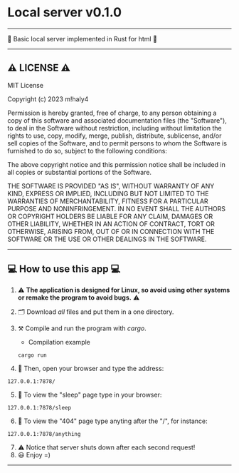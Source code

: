 # Local server v0.1.0

---

:crab: Basic local server implemented in Rust for html :crab:

---

## ⚠️ LICENSE ⚠️
MIT License

Copyright (c) 2023 m!haly4

Permission is hereby granted, free of charge, to any person obtaining a copy
of this software and associated documentation files (the "Software"), to deal
in the Software without restriction, including without limitation the rights
to use, copy, modify, merge, publish, distribute, sublicense, and/or sell
copies of the Software, and to permit persons to whom the Software is
furnished to do so, subject to the following conditions:

The above copyright notice and this permission notice shall be included in all
copies or substantial portions of the Software.

THE SOFTWARE IS PROVIDED "AS IS", WITHOUT WARRANTY OF ANY KIND, EXPRESS OR
IMPLIED, INCLUDING BUT NOT LIMITED TO THE WARRANTIES OF MERCHANTABILITY,
FITNESS FOR A PARTICULAR PURPOSE AND NONINFRINGEMENT. IN NO EVENT SHALL THE
AUTHORS OR COPYRIGHT HOLDERS BE LIABLE FOR ANY CLAIM, DAMAGES OR OTHER
LIABILITY, WHETHER IN AN ACTION OF CONTRACT, TORT OR OTHERWISE, ARISING FROM,
OUT OF OR IN CONNECTION WITH THE SOFTWARE OR THE USE OR OTHER DEALINGS IN THE
SOFTWARE.

---

## 💻 How to use this app 💻

1) ⚠️ **The application is designed for Linux, so avoid using other systems or remake the program to avoid bugs.** ⚠️

2) 🗂️ Download *all* files and put them in a one directory.

3) ⚒️ Compile and run the program with *cargo*.
    - Сompilation example
    ```
    cargo run
    ```
4) 👷 Then, open your browser and type the address:
  ```
  127.0.0.1:7878/
  ```
5) 🌠 To view the "sleep" page type in your browser:
  ```
  127.0.0.1:7878/sleep
  ```

6) :100: To view the "404" page type anyting after the "/", for instance:
  ```
  127.0.0.1:7878/anything
  ```
  
7) ⚠️ Notice that server shuts down after each second request!
7) :smiley: Enjoy =)

---
